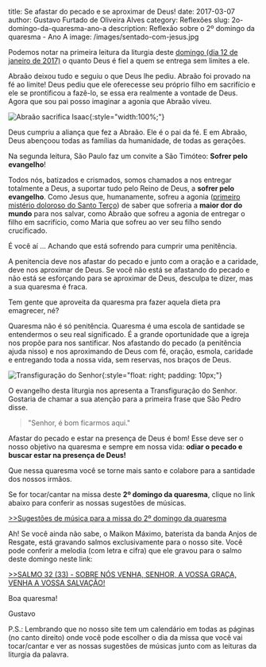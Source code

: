 ﻿title: Se afastar do pecado e se aproximar de Deus!
date: 2017-03-07
author: Gustavo Furtado de Oliveira Alves
category: Reflexões
slug: 2o-domingo-da-quaresma-ano-a
description: Reflexão sobre o 2º domingo da quaresma - Ano A
image: /images/sentado-com-jesus.jpg

Podemos notar na primeira leitura da liturgia deste [domingo (dia 12 de janeiro de 2017)](http://musicasparamissa.com.br/sugestoes-para/2o-domingo-da-quaresma-ano-a/)
o quanto Deus é fiel a quem se entrega sem limites a ele.

Abraão deixou tudo e seguiu o que Deus lhe pediu.
Abraão foi provado na fé ao limite!
Deus pediu que ele oferecesse seu próprio filho em sacrifício
e ele se prontificou a fazê-lo, se essa era realmente a vontade de Deus.
Agora que sou pai posso imaginar a agonia que Abraão viveu.

![Abraão sacrifica Isaac](/images/abraao-sacrificar-isaac.jpg){:style="width:100%;"}

Deus cumpriu a aliança que fez a Abraão. Ele é o pai da fé.
E em Abraão, Deus abençoou todas as famílias da humanidade, de todas as gerações.

Na segunda leitura, São Paulo faz um convite a São Timóteo: **Sofrer pelo evangelho**!

Todos nós, batizados e crismados, somos chamados a nos entregar totalmente a Deus,
a suportar tudo pelo Reino de Deus, a **sofrer pelo evangelho**.
Como Jesus que, humanamente, sofreu a agonia
([primeiro mistério doloroso do Santo Terço](http://blog.musicasparamissa.com.br/o-instrumento-mais-importante-musico-catolico/))
de saber que sofreria a **maior dor do mundo** para nos salvar,
como Abraão que sofreu a agonia de entregar o filho em sacrifício,
como Maria que sofreu ao ver seu filho sendo crucificado.

É você aí ... Achando que está sofrendo para cumprir uma penitência.

A penitencia deve nos afastar do pecado e junto com a oração e a caridade, deve nos aproximar de Deus.
Se você não está se afastando do pecado e não está se esforçando para se aproximar de Deus,
desculpa te dizer, mas a sua quaresma é fraca.

Tem gente que aproveita da quaresma pra fazer aquela dieta pra emagrecer, né?

Quaresma não é só penitência. Quaresma é uma escola de santidade se entendermos o seu real significado.
É a grande oportunidade que a igreja nos propõe para nos santificar.
Nos afastando do pecado (a penitência ajuda nisso) e nos aproximando de Deus com fé, oração, esmola, caridade
e entregando toda a nossa vida, sem reservas, nos braços de Deus.


![Transfiguração do Senhor](/images/transfiguração.jpg){:style="float: right; padding: 10px;"}


O evangelho desta liturgia nos apresenta a Transfiguração do Senhor.
Gostaria de chamar a sua atenção para a primeira frase que São Pedro disse.

> "Senhor, é bom ficarmos aqui."

Afastar do pecado e estar na presença de Deus é bom!
Esse deve ser o nosso objetivo na quaresma e sempre em nossa vida:
**odiar o pecado e buscar estar na presença de Deus!**

Que nessa quaresma você se torne mais santo e colabore para a santidade dos nossos irmãos.

Se for tocar/cantar na missa deste **2º domingo da quaresma**, clique no link abaixo para conferir as nossas sugestões de músicas.

[>>Sugestões de música para a missa do 2º domingo da quaresma](http://musicasparamissa.com.br/sugestoes-para/2o-domingo-da-quaresma-ano-a/)

Ah! Se você ainda não sabe, o Maikon Máximo, baterista da banda Anjos de Resgate, está gravando salmos exclusivamente para o nosso site.
Você pode conferir a melodia (com letra e cifra) que ele gravou para o salmo deste domingo neste link:

[>>SALMO 32 (33) - SOBRE NÓS VENHA, SENHOR, A VOSSA GRAÇA, VENHA A VOSSA SALVAÇÃO!](http://musicasparamissa.com.br/musica/salmo-32-33-sobre-nos-venha-senhor/)

Boa quaresma!

Gustavo

P.S.: Lembrando que no nosso site tem um calendário em todas as páginas (no canto direito)
onde você pode escolher o dia da missa que você vai tocar/cantar e ver as nossas sugestões
de músicas junto com as leituras da liturgia da palavra.
